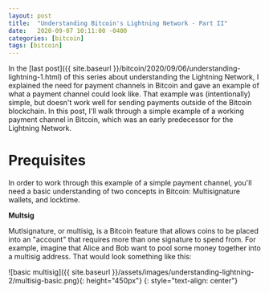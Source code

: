```yaml
---
layout: post
title:  "Understanding Bitcoin's Lightning Network - Part II"
date:   2020-09-07 10:11:00 -0400
categories: [bitcoin]
tags: [bitcoin]
---
```


In the [last post]({{ site.baseurl }}/bitcoin/2020/09/06/understanding-lightning-1.html) of this series about understanding the Lightning Network, I explained the need for payment channels in Bitcoin and gave an example of what a payment channel could look like. That example was (intentionally) simple, but doesn't work well for sending payments outside of the Bitcoin blockchain. In this post, I'll walk through a simple example of a working payment channel in Bitcoin, which was an early predecessor for the Lightning Network.

# Prequisites

In order to work through this example of a simple payment channel, you'll need a basic understanding of two concepts in Bitcoin: Multisignature wallets, and locktime.

**Multsig**

Mutlsignature, or multisig, is a Bitcoin feature that allows coins to be placed into an "account" that requires more than one signature to spend from. For example, imagine that Alice and Bob want to pool some money together into a multisig address. That would look something like this:

![basic multisig]({{ site.baseurl }}/assets/images/understanding-lightning-2/multisig-basic.png){: height="450px"}
{: style="text-align: center"}